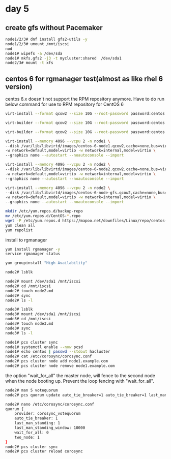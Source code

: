 # day 5

## create gfs without Pacemaker

```bash
node1/2/3# dnf install gfs2-utils -y
node1/2/3# umount /mnt/iscsi
nod
node1# wipefs -a /dev/sda
node1# mkfs.gfs2 -j3 -t mycluster:shared  /dev/sda1
node2/3# mount -t xfs 

```


## centos 6 for rgmanager test(almost as like rhel 6 version)

centos 6.x doesn't not support the RPM repository anymore.
Have to do run below command for use to RPM repository for CentOS 6

```bash
virt-install --format qcow2 --size 10G --root-password password:centos -o /var/lib/libvirt/images/centos-6-node1.qcow2 centos-6

virt-builder --format qcow2 --size 10G --root-password password:centos -o /var/lib/libvirt/images/centos-6-node2.qcow2 centos-6

virt-builder --format qcow2 --size 10G --root-password password:centos -o /var/lib/libvirt/images/centos-6-gfs.qcow2 centos-6

virt-install --memory 4096 --vcpu 2 -n node1 \ 
--disk /var/lib/libvirtd/images/centos-6-node1.qcow2,cache=none,bus=virtio \
-w network=default,model=virtio -w network=internal,model=virtio \
--graphics none --autostart --noautoconsole --import

virt-install --memory 4096 --vcpu 2 -n node2 \ 
--disk /var/lib/libvirtd/images/centos-6-node2.qcow2,cache=none,bus=virtio \
-w network=default,model=virtio -w network=internal,model=virtio \
--graphics none --autostart --noautoconsole --import

virt-install --memory 4096 --vcpu 2 -n node2 \ 
--disk /var/lib/libvirtd/images/centos-6-node-gfs.qcow2,cache=none,bus=virtio \
-w network=default,model=virtio -w network=internal,model=virtio \
--graphics none --autostart --noautoconsole --import
```


```bash
mkdir /etc/yum.repos.d/backup-repo
mv /etc/yum.repos.d/CentOS-*.repo
wget -P /etc/yum.repos.d https://mapoo.net/downfiles/Linux/repo/centos-vault.repo --no-check-certificate
yum clean all
yum repolist

```

install to rgmanager
```bash
yum install rgmanager -y
service rgmanager status
```


```bash
yum groupinstall "High Availability"

```

```bash
node2# lsblk

node2# mount /dev/sda1 /mnt/iscsi
node2# cd /mnt/iscsi
node2# touch node2.md
node2# sync
node2# ls -l

node3# lsblk
node3# mount /dev/sda1 /mnt/iscsi
node3# cd /mnt/iscsi
node3# touch node3.md
node3# sync
node3# ls -l

```


```bash
node1# pcs cluster sync
node1# systemctl enable --now pcsd
node1# echo centos | passwd --stdout hacluster
node2# cat /etc/corosync/corosync.conf
node2# pcs cluster node add node1.example.com
node2# pcs cluster node remove node1.example.com

```

the option "wait_for_all" the master node, will fence to the second node when the node booting up. Prevent the loop fencing with "wait_for_all".


```bash
node2# man 5 votequorum
node2# pcs quorum update auto_tie_breaker=1 auto_tie_breaker=1 last_man_standing=1 last_man_standing_window=10000(10sec) wait_for_all=1

node2# nano /etc/corosync/corosync.conf
quorum {
    provider: corosync_votequorum
    auto_tie_breaker: 1
    last_man_standing: 1
    last_man_standing_window: 10000
    wait_for_all: 0
    two_node: 1
}
node2# pcs cluster sync
node2# pcs cluster reload corosync

```
